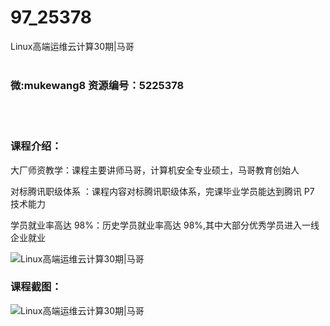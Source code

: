 # 97_25378
Linux高端运维云计算30期|马哥
<br/></br>
<h3>微:mukewang8 资源编号：5225378</h3>
<br/></br>
<h3>课程介绍：</h3>
<p>大厂师资教学：课程主要讲师马哥，计算机安全专业硕士，马哥教育创始人</p>
<p>对标腾讯职级体系 ：课程内容对标腾讯职级体系，完课毕业学员能达到腾讯 P7 技术能力</p>
<p>学员就业率高达 98%：历史学员就业率高达 98%,其中大部分优秀学员进入一线企业就业</p>
<p><img src="https://www.ko996.com/wp-content/uploads/img/2022/07/1-80-300x205.png" alt="Linux高端运维云计算30期|马哥"></p>
<div class="info-desc">
<h3>课程截图：</h3>
<p><img src="https://www.ko996.com/wp-content/uploads/img/2022/07/2-80.png" alt="Linux高端运维云计算30期|马哥"></p>


			
</div>
